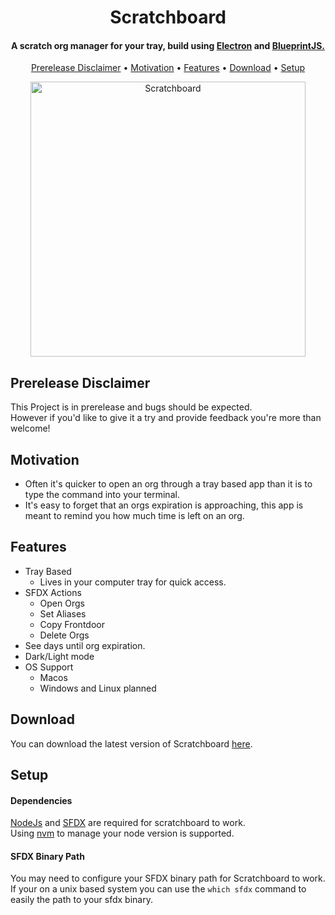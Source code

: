<h1 align="center">
  Scratchboard
</h1>

<h4 align="center">A scratch org manager for your tray, build using <a href="http://electron.atom.io" target="_blank">Electron</a> and <a href="https://blueprintjs.com/" target="_blank">BlueprintJS</>.</h4>

<p align="center">
  <a href="#prerelease-disclaimer">Prerelease Disclaimer</a> •
  <a href="#motivation">Motivation</a> •
  <a href="#features">Features</a> •
  <a href="#download">Download</a> •
  <a href="#setup">Setup</a>
</p>

<div align="center">
<img width="440" alt="Scratchboard" src="https://user-images.githubusercontent.com/47356856/76692137-93a4d680-6628-11ea-961c-a2de5a31ea18.png">
</div>

## Prerelease Disclaimer

This Project is in prerelease and bugs should be expected.  
However if you'd like to give it a try and provide feedback you're more than welcome!

## Motivation

* Often it's quicker to open an org through a tray based app than it is to type the command into your terminal.
* It's easy to forget that an orgs expiration is approaching, this app is meant to remind you how much time is left on an org.

## Features

* Tray Based
  - Lives in your computer tray for quick access.
* SFDX Actions
  - Open Orgs
  - Set Aliases
  - Copy Frontdoor
  - Delete Orgs
* See days until org expiration.
* Dark/Light mode
* OS Support
  - Macos
  - Windows and Linux planned

## Download

You can download the latest version of Scratchboard [here](https://github.com/gabriel-keith/scratchboard-tray/releases/tag/0.1.1).

## Setup

#### Dependencies

[NodeJs](https://nodejs.org/en/) and [SFDX](https://developer.salesforce.com/tools/sfdxcli) are required for scratchboard to work.  
Using [nvm](https://github.com/nvm-sh/nvm) to manage your node version is supported.

#### SFDX Binary Path
You may need to configure your SFDX binary path for Scratchboard to work.  
If your on a unix based system you can use the `which sfdx` command to easily the path to your sfdx binary. 
